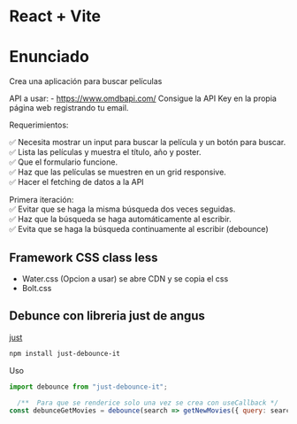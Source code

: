 # React + Vite


# Enunciado

Crea una aplicación para buscar películas

API a usar: - https://www.omdbapi.com/
Consigue la API Key en la propia página web registrando tu email.

Requerimientos:

✅ Necesita mostrar un input para buscar la película y un botón para buscar.  
✅ Lista las películas y muestra el título, año y poster.  
✅ Que el formulario funcione.  
✅ Haz que las películas se muestren en un grid responsive.  
✅ Hacer el fetching de datos a la API  

Primera iteración:  
✅ Evitar que se haga la misma búsqueda dos veces seguidas.  
✅ Haz que la búsqueda se haga automáticamente al escribir.  
✅ Evita que se haga la búsqueda continuamente al escribir (debounce)  

## Framework CSS class less

* Water.css (Opcion a usar) se abre CDN y se copia el css
* Bolt.css

## Debunce con libreria just de angus

[just](https://github.com/angus-c/just)

```bash
npm install just-debounce-it
```
Uso
```js
import debounce from "just-debounce-it";

  /**  Para que se renderice solo una vez se crea con useCallback */
const debunceGetMovies = debounce(search => getNewMovies({ query: search }), 300)
```